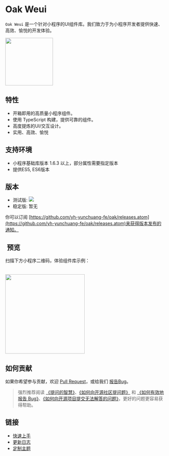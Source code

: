 # Oak Weui
`Oak Weui` 是一个针对小程序的UI组件库。我们致力于为小程序开发者提供快速、高效、愉悦的开发体验。

<img src="https://static.yonghuivip.com/oak/images/logo.png" style="width: 150px;display: blok;">

## 特性
- 开箱即用的高质量小程序组件。
- 使用 TypeScript 构建，提供可靠的组件。
- 高度提炼的UI/交互设计。
- 实用、高效、愉悦

## 支持环境
- 小程序基础库版本 1.6.3 以上，部分属性需要指定版本
- 提供ES5, ES6版本

## 版本
- 测试版: [![](https://img.shields.io/badge/npm-v0.0.2--beta.15-blue)](https://www.npmjs.com/package/@yhyc/oak-weui)
- 稳定版:  暂无

你可以订阅 [https://github.com/yh-yunchuang-fe/oak/releases.atom](https://github.com/yh-yunchuang-fe/oak/releases.atom)来获得版本发布的通知。

##  预览
扫描下方小程序二维码，体验组件库示例：

<img src="https://static.yonghuivip.com/oak/images/gh_f2ca1eee44b7_1280.jpg" style="width: 250px;display: blok;margin-top: 20px;">

## 如何贡献
如果你希望参与贡献，欢迎 [Pull Request](https://github.com/yh-yunchuang-fe/oak/pulls)，或给我们 [报告Bug](https://github.com/yh-yunchuang-fe/oak/issues)。

> 强烈推荐阅读 [《提问的智慧》](https://github.com/ryanhanwu/How-To-Ask-Questions-The-Smart-Way)、[《如何向开源社区提问题》](https://github.com/seajs/seajs/issues/545  ) 和 [《如何有效地报告 Bug》](http://www.chiark.greenend.org.uk/~sgtatham/bugs-cn.html)、[《如何向开源项目提交无法解答的问题》](https://zhuanlan.zhihu.com/p/25795393)，更好的问题更容易获得帮助。

## 链接

- [快速上手](https://yh-yunchuang-fe.github.io/oak/#/querystart)
- [更新日志](https://yh-yunchuang-fe.github.io/oak/#/changelog)
- [定制主题](https://yh-yunchuang-fe.github.io/oak/#/theme)
